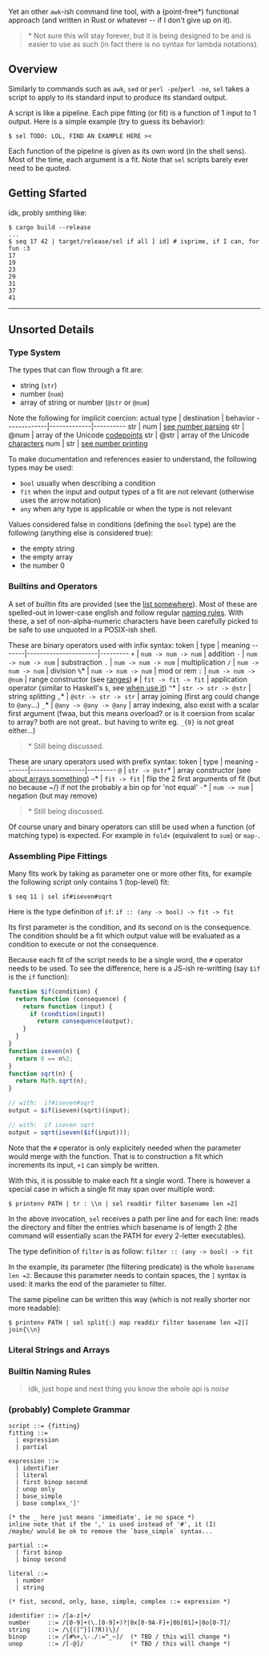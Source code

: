 Yet an other `awk`-ish command line tool, with a
(point-free\*) functional approach (and written in Rust
or whatever -- if I don't give up on it).

> \* Not sure this will stay forever, but it is being
> designed to be and is easier to use as such (in fact
> there is no syntax for lambda notations).

## Overview

Similarly to commands such as `awk`, `sed` or `perl
-pe`/`perl -ne`, `sel` takes a script to apply to its
standard input to produce its standard output.

A script is like a pipeline. Each pipe fitting (or fit)
is a function of 1 input to 1 output. Here is a simple
example (try to guess its behavior):
```console
$ sel TODO: LOL, FIND AN EXAMPLE HERE ><
```

Each function of the pipeline is given as its own word
(in the shell sens). Most of the time, each argument is a
fit. Note that `sel` scripts barely ever need to be quoted.
<!-- ok, what even was that suppose to say? rewrite,
reformulate or do something; this is more confusing than
anything else -->

## Getting Sfarted

idk, probly smthing like:
```console
$ cargo build --release
...
$ seq 17 42 | target/release/sel if all ] id] # isprime, if I can, for fun :3
17
19
23
29
31
37
41
```

---

## Unsorted Details

### Type System

The types that can flow through a fit are:
 - string (`str`)
 - number (`num`)
 - array of string or number (`@str` or `@num`)

Note the following for implicit coercion:
 actual type | destination | behavior
-------------|-------------|----------
 str         | num         | [see number parsing]()
 str         | @num        | array of the Unicode [codepoints]()
 str         | @str        | array of the Unicode [characters]()
 num         | str         | [see number printing]()
<!-- 'characters': or full-on graphems? -->
<!-- 'printing': probly just base 10, idk -->

To make documentation and references easier to understand,
the following types may be used:
 - `bool` usually when describing a condition
 - `fit` when the input and output types of a fit are not relevant (otherwise uses the arrow notation)
 - `any` when any type is applicable or when the type is not relevant

Values considered false in conditions (defining the `bool`
type) are the following (anything else is considered true):
 - the empty string
 - the empty array
 - the number 0

### Builtins and Operators

A set of builtin fits are provided (see the [list
somewhere]()). Most of these are spelled-out in lower-case
english and follow regular [naming rules](). With these,
a set of non-alpha-numeric characters have been carefully
picked to be safe to use unquoted in a POSIX-ish shell.

These are binary operators used with infix syntax:
 token | type                 | meaning
-------|----------------------|---------
 `+`   | `num -> num -> num`  | addition
 `-`   | `num -> num -> num`  | substraction
 `.`   | `num -> num -> num`  | multiplication
 `/`   | `num -> num -> num`  | division
 `%`\* | `num -> num -> num`  | mod or rem
 `:`   | `num -> num -> @num` | range constructor (see [ranges]())
 `#`   | `fit -> fit -> fit`  | application operator (similar to Haskell's `$`, see [when use it]())
 `^`\* | `str -> str -> @str` | string splitting
 `,`\* | `@str -> str -> str` | array joining (first arg could change to `@any`...)
 `_`\* | `@any -> @any -> @any` | array indexing, also exist with a scalar first argument (fwaa, but this means overload? or is it coersion from scalar to array? both are not great.. but having to write eg. `_{0}` is not great either...)

> \* Still being discussed.

These are unary operators used with prefix syntax:
 token | type            | meaning
-------|-----------------|---------
 `@`   | `str -> @str`\* | array constructor (see [about arrays something]())
 `~`\* | `fit -> fit`    | flip the 2 first arguments of fit (but no because ~/) if not the probably a bin op for 'not equal'
 `-`\* | `num -> num`    | negation (but may remove)

> \* Still being discussed.

Of course unary and binary operators can still be used when
a function (of matching type) is expected. For example in
`fold+` (equivalent to `sum`) or `map-`.

### Assembling Pipe Fittings

Many fits work by taking as parameter one or more other
fits, for example the following script only contains 1
(top-level) fit:
```console
$ seq 11 | sel if#iseven#sqrt
```

Here is the type definition of `if`:
`if :: (any -> bool) -> fit -> fit`

Its first parameter is the condition, and its second on
is the consequence. The condition should be a fit which
output value will be evaluated as a condition to execute
or not the consequence.

Because each fit of the script needs to be a single word,
the `#` operator needs to be used. To see the difference,
here is a JS-ish re-writting (say `$if` is the `if`
function):
```js
function $if(condition) {
  return function (consequence) {
    return function (input) {
      if (condition(input))
        return consequence(output);
    }
  }
}
function iseven(n) {
  return 0 == n%2;
}
function sqrt(n) {
  return Math.sqrt(n);
}

// with:  if#iseven#sqrt
output = $if(iseven)(sqrt)(input);

// with:  if iseven sqrt
output = sqrt(iseven($if(input)));
```

Note that the `#` operator is only explicitely needed
when the parameter would merge with the function. That
is to construction a fit which increments its input,
`+1` can simply be written.

With this, it is possible to make each fit a single word.
There is however a special case in which a single fit may
span over multiple word:
```console
$ printenv PATH | tr : \\n | sel readdir filter basename len =2]
```

In the above invocation, `sel` receives a path per line and
for each line: reads the directory and filter the entries
which basename is of length 2 (the command will essentially
scan the PATH for every 2-letter executables).

The type definition of `filter` is as follow:
`filter :: (any -> bool) -> fit`

In the example, its parameter (the filtering predicate)
is the whole `basename len =2`. Because this parameter
needs to contain spaces, the `]` syntax is used: it marks
the end of the parameter to filter.

The same pipeline can be written this way (which is not
really shorter nor more readable):
```console
$ printenv PATH | sel split{:} map readdir filter basename len =2]] join{\\n}
```

### Literal Strings and Arrays

<!--
The syntax is somewhere around `a, b, c` where each can
be an item or a range; so for example:
 in `{}`                | yields
------------------------|--------
 `1, 2, 3`              | json [1, 2, 3]
 `1, 5:9`               | json [1, 5, 6, 7, 8]
 `1, 9:5`               | json [1, 9, 8, 7, 6] -- idk about end-point
 `this, is, some, text` | json ["this", "is", "some", "text"]
 `text, 42, more`       | json ["text", 42, "more"]

When the text cannot be parsed as a number, it is a
string. In this case spaces at its begining and end are
trimmed. Similarly, a string containing a `:` is only
converted to a range if both ends are valid numbers. (But
then this is just the same as keeping every element not
range a string, right? because string a converted to
numbers whenever needed?)

Also, on the parse level, a `{}` literal can contain a `}`
and be valid if it had a matching `{` before it:
 input source         | note
----------------------|------
 {hello {some} world} | valid
 {bla } bla}          | invalid (or rather, the string stops on the first `}`
 {bla { bla}          | valid (but maybe I don't like it, in which case invalid)

Having matching paris `{}` in literals allow for nested array definition
-->

### Builtin Naming Rules

> idk, just hope and next thing you know the whole api is _noise_

### (probably) Complete Grammar

```bnf
script ::= {fitting}
fitting ::=
  | expression
  | partial

expression ::=
  | identifier
  | literal
  | first binop second
  | unop only
  | base_simple
  | base complex_']'

(* the _ here just means 'immediate', ie no space *)
inline note that if the ',' is used instead of '#', it (I)
/maybe/ would be ok to remove the `base_simple` syntax...

partial ::=
  | first binop
  | binop second

literal ::=
  | number
  | string

(* fist, second, only, base, simple, complex ::= expression *)

identifier ::= /[a-z]+/
number     ::= /[0-9]+(\.[0-9]+)?|0x[0-9A-F]+|0b[01]+|0o[0-7]/
string     ::= /\{([^}](?R))\}/
binop      ::= /[#%+,\-./:=^_~]/  (* TBD / this will change *)
unop       ::= /[-@]/             (* TBD / this will change *)

```
<!--
Few thing to be noted about the grammar.

The '-' serves both as unary and as a binary. This means
that only the context makes in possible to distinguish
`-1` as 'negative one' or 'substract one'. 'negative one'
should only be expected where a scalar can be. (ie.? this
enough? see again with the example of `fold+` and `map-`)
-- k, this is very likely to be removed (ie. no unary);
   problem is '_' is already used for indexing (so maybe
   if something else takes this role, 'could be eg.
   `idx`) so it won't be use for here.. so I guess the
   question now is how much is the unary minus needed?

The '.' serves both as a binary and as the decimal
separator. Because literal number needs to be spelled
out fully (ie. no eg. `.5`) this makes distinguishing
between 'a half' and 'times five' easy. The problem is
when a scalar is expected. In this case it should always
be assumed to be the literal, not the product (so `5.2`
is not the value ten).

How does nouns and verbs bind? For example in `map1/`.
Does it work? (yes, straight up asking, I don't know)
 - if it is allowed, probably better to always have
   everything bind from the end (or smth like that)
 - if not allowed this means that the '#' is needed
   as in `map#1/` (if not '#' then other)
-->

<!--
other notes

somewhat safe in sh (and ba- z- da- ..)
%+,-./:@]^_{}

used (adds '=', '#' and '~', this last one needs a better that flip 'cause ~/ won't be good)
#%+,-./:=@]^_{}~

almost always unsafe (rem: '!' is history event, can only be followed by space, '=' or '(')
!*?[

still somewhat undecided
#%,=^~

could use the ',' where the '#' is currently:
 - pro no shift (at least or us and fr lul)
 - con: is it maybe not quite natural?

https://code.jsoftware.com/wiki/NuVoc
https://code.jsoftware.com/wiki/Vocabulary/PartsOfSpeech#Modifier
https://esolangs.org/wiki/%E2%86%90THE_LAST_ACTION_LANGUAGE%E2%86%92
https://www2.cs.arizona.edu/icon/
https://github.com/stedolan/jq
https://github.com/yamafaktory/jql
-->

<!-- on can dream -->
